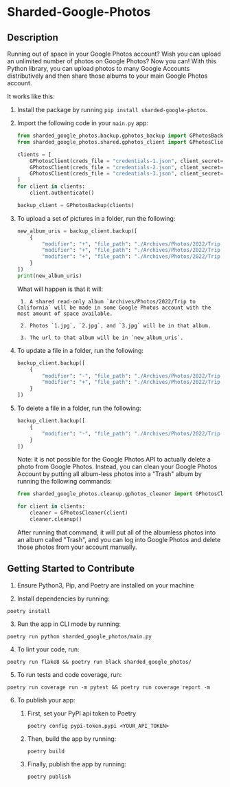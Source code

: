 # Sharded-Google-Photos

## Description

Running out of space in your Google Photos account? Wish you can upload an unlimited number of photos on Google Photos? Now you can! With this Python library, you can upload photos to many Google Accounts distributively and then share those albums to your main Google Photos account.

It works like this:

1. Install the package by running `pip install sharded-google-photos`.

2. Import the following code in your `main.py` app:

    ```python
    from sharded_google_photos.backup.gphotos_backup import GPhotosBackup
    from sharded_google_photos.shared.gphotos_client import GPhotosClient

    clients = [
        GPhotosClient(creds_file = "credentials-1.json", client_secret="client_secret.json"),
        GPhotosClient(creds_file = "credentials-2.json", client_secret="client_secret.json"),
        GPhotosClient(creds_file = "credentials-3.json", client_secret="client_secret.json"),
    ]
    for client in clients:
        client.authenticate()

    backup_client = GPhotosBackup(clients)
    ```

3. To upload a set of pictures in a folder, run the following:

    ```python
    new_album_uris = backup_client.backup([
        {
            "modifier": "+", "file_path": "./Archives/Photos/2022/Trip to California/1.jpg",
            "modifier": "+", "file_path": "./Archives/Photos/2022/Trip to California/2.jpg",
            "modifier": "+", "file_path": "./Archives/Photos/2022/Trip to California/3.jpg",
        }
    ])
    print(new_album_uris)
    ```

    What will happen is that it will:

        1. A shared read-only album `Archives/Photos/2022/Trip to California` will be made in some Google Photos account with the most amount of space available.
        
        2. Photos `1.jpg`, `2.jpg`, and `3.jpg` will be in that album.
        
        3. The url to that album will be in `new_album_uris`.

4. To update a file in a folder, run the following:

    ```python
    backup_client.backup([
        {
            "modifier": "-", "file_path": "./Archives/Photos/2022/Trip to California/1.jpg",
            "modifier": "+", "file_path": "./Archives/Photos/2022/Trip to California/1.jpg",
        }
    ])
    ```

5. To delete a file in a folder, run the following:

    ```python
    backup_client.backup([
        {
            "modifier": "-", "file_path": "./Archives/Photos/2022/Trip to California/1.jpg",
        }
    ])
    ```

    Note: it is not possible for the Google Photos API to actually delete a photo from Google Photos. Instead, you can clean your Google Photos Account by putting all album-less photos into a "Trash" album by running the following commands:

    ```python
    from sharded_google_photos.cleanup.gphotos_cleaner import GPhotosCleaner

    for client in clients:
        cleaner = GPhotosCleaner(client)
        cleaner.cleanup()
    ```

    After running that command, it will put all of the albumless photos into an album called "Trash", and you can log into Google Photos and delete those photos from your account manually.

## Getting Started to Contribute

1. Ensure Python3, Pip, and Poetry are installed on your machine

2. Install dependencies by running:

```
poetry install
```

3. Run the app in CLI mode by running:

```
poetry run python sharded_google_photos/main.py
```

4. To lint your code, run:

```
poetry run flake8 && poetry run black sharded_google_photos/
```

5. To run tests and code coverage, run:

```
poetry run coverage run -m pytest && poetry run coverage report -m
```

6. To publish your app:

    1. First, set your PyPI api token to Poetry

        ```
        poetry config pypi-token.pypi <YOUR_API_TOKEN>
        ```

    2. Then, build the app by running:

        ```
        poetry build
        ```

    3. Finally, publish the app by running:

        ```
        poetry publish
        ```
